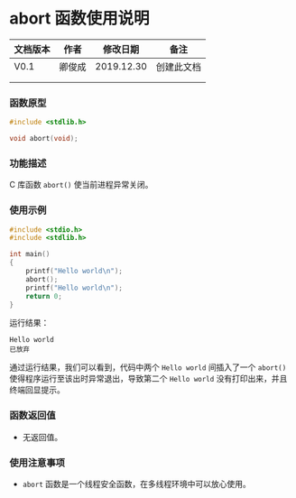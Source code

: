 # abort 函数使用说明





| **文档版本** | **作者** | **修改日期** | **备注**   |
| ------------ | -------- | ------------ | ---------- |
| V0.1         | 卿俊成   | 2019.12.30   | 创建此文档 |
|              |          |              |            |
|              |          |              |            |







### **函数原型**

```c
#include <stdlib.h>

void abort(void);
```



### **功能描述**

C 库函数 `abort()` 使当前进程异常关闭。





### **使用示例**

```c
#include <stdio.h>
#include <stdlib.h>

int main()
{
    printf("Hello world\n");
    abort();
    printf("Hello world\n");
    return 0;
}
```

运行结果：

```
Hello world
已放弃
```

通过运行结果，我们可以看到，代码中两个 `Hello world` 间插入了一个 `abort()` 使得程序运行至该出时异常退出，导致第二个 `Hello world` 没有打印出来，并且终端回显提示。





### **函数返回值**

- 无返回值。







### **使用注意事项**

- `abort` 函数是一个线程安全函数，在多线程环境中可以放心使用。
